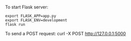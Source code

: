 To start Flask server:

	export FLASK_APP=app.py
	export FLASK_ENV=development
	flask run

To send a POST request:
    curl -X POST http://127.0.0.1:5000
